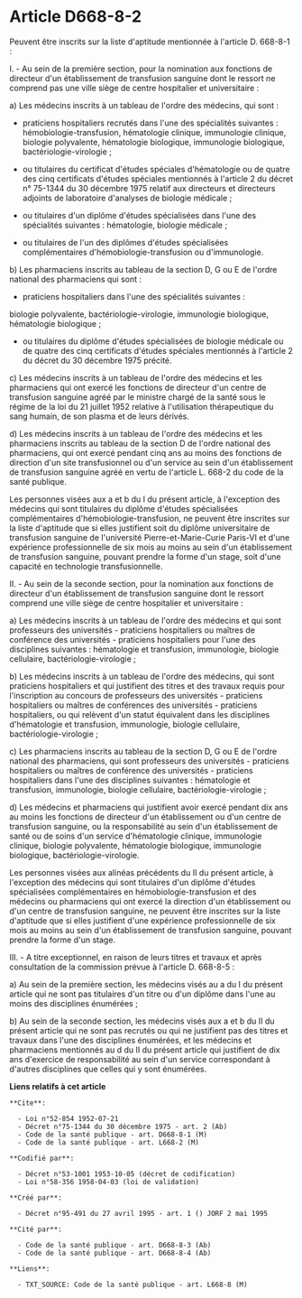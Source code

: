 # Article D668-8-2

Peuvent être inscrits sur la liste d'aptitude mentionnée à l'article D. 668-8-1 :

I. - Au sein de la première section, pour la nomination aux fonctions de directeur d'un établissement de transfusion sanguine
dont le ressort ne comprend pas une ville siège de centre hospitalier et universitaire :

a) Les médecins inscrits à un tableau de l'ordre des médecins, qui sont :

- praticiens hospitaliers recrutés dans l'une des spécialités suivantes : hémobiologie-transfusion, hématologie clinique,
immunologie clinique, biologie polyvalente, hématologie biologique, immunologie biologique, bactériologie-virologie ;

- ou titulaires du certificat d'études spéciales d'hématologie ou de quatre des cinq certificats d'études spéciales
mentionnés à l'article 2 du décret n° 75-1344 du 30 décembre 1975 relatif aux directeurs et directeurs adjoints de
laboratoire d'analyses de biologie médicale ;

- ou titulaires d'un diplôme d'études spécialisées dans l'une des spécialités suivantes : hématologie, biologie médicale ;

- ou titulaires de l'un des diplômes d'études spécialisées complémentaires d'hémobiologie-transfusion ou d'immunologie.

b) Les pharmaciens inscrits au tableau de la section D, G ou E de l'ordre national des pharmaciens qui sont :

- praticiens hospitaliers dans l'une des spécialités suivantes :

biologie polyvalente, bactériologie-virologie, immunologie biologique, hématologie biologique ;

- ou titulaires du diplôme d'études spécialisées de biologie médicale ou de quatre des cinq certificats d'études spéciales
mentionnés à l'article 2 du décret du 30 décembre 1975 précité.

c) Les médecins inscrits à un tableau de l'ordre des médecins et les pharmaciens qui ont exercé les fonctions de directeur
d'un centre de transfusion sanguine agréé par le ministre chargé de la santé sous le régime de la loi du 21 juillet 1952
relative à l'utilisation thérapeutique du sang humain, de son plasma et de leurs dérivés.

d) Les médecins inscrits à un tableau de l'ordre des médecins et les pharmaciens inscrits au tableau de la section D de
l'ordre national des pharmaciens, qui ont exercé pendant cinq ans au moins des fonctions de direction d'un site
transfusionnel ou d'un service au sein d'un établissement de transfusion sanguine agréé en vertu de l'article L. 668-2 du
code de la santé publique.

Les personnes visées aux a et b du I du présent article, à l'exception des médecins qui sont titulaires du diplôme d'études
spécialisées complémentaires d'hémobiologie-transfusion, ne peuvent être inscrites sur la liste d'aptitude que si elles
justifient soit du diplôme universitaire de transfusion sanguine de l'université Pierre-et-Marie-Curie Paris-VI et d'une
expérience professionnelle de six mois au moins au sein d'un établissement de transfusion sanguine, pouvant prendre la forme
d'un stage, soit d'une capacité en technologie transfusionnelle.

II. - Au sein de la seconde section, pour la nomination aux fonctions de directeur d'un établissement de transfusion sanguine
dont le ressort comprend une ville siège de centre hospitalier et universitaire :

a) Les médecins inscrits à un tableau de l'ordre des médecins et qui sont professeurs des universités - praticiens
hospitaliers ou maîtres de conférence des universités - praticiens hospitaliers pour l'une des disciplines suivantes :
hématologie et transfusion, immunologie, biologie cellulaire, bactériologie-virologie ;

b) Les médecins inscrits à un tableau de l'ordre des médecins, qui sont praticiens hospitaliers et qui justifient des titres
et des travaux requis pour l'inscription au concours de professeurs des universités - praticiens hospitaliers ou maîtres de
conférences des universités - praticiens hospitaliers, ou qui relèvent d'un statut équivalent dans les disciplines
d'hématologie et transfusion, immunologie, biologie cellulaire, bactériologie-virologie ;

c) Les pharmaciens inscrits au tableau de la section D, G ou E de l'ordre national des pharmaciens, qui sont professeurs des
universités - praticiens hospitaliers ou maîtres de conférence des universités - praticiens hospitaliers dans l'une des
disciplines suivantes : hématologie et transfusion, immunologie, biologie cellulaire, bactériologie-virologie ;

d) Les médecins et pharmaciens qui justifient avoir exercé pendant dix ans au moins les fonctions de directeur d'un
établissement ou d'un centre de transfusion sanguine, ou la responsabilité au sein d'un établissement de santé ou de soins
d'un service d'hématologie clinique, immunologie clinique, biologie polyvalente, hématologie biologique, immunologie
biologique, bactériologie-virologie.

Les personnes visées aux alinéas précédents du II du présent article, à l'exception des médecins qui sont titulaires d'un
diplôme d'études spécialisées complémentaires en hémobiologie-transfusion et des médecins ou pharmaciens qui ont exercé la
direction d'un établissement ou d'un centre de transfusion sanguine, ne peuvent être inscrites sur la liste d'aptitude que si
elles justifient d'une expérience professionnelle de six mois au moins au sein d'un établissement de transfusion sanguine,
pouvant prendre la forme d'un stage.

III. - A titre exceptionnel, en raison de leurs titres et travaux et après consultation de la commission prévue à l'article
D. 668-8-5 :

a) Au sein de la première section, les médecins visés au a du I du présent article qui ne sont pas titulaires d'un titre ou
d'un diplôme dans l'une au moins des disciplines énumérées ;

b) Au sein de la seconde section, les médecins visés aux a et b du II du présent article qui ne sont pas recrutés ou qui ne
justifient pas des titres et travaux dans l'une des disciplines énumérées, et les médecins et pharmaciens mentionnés au d du
II du présent article qui justifient de dix ans d'exercice de responsabilité au sein d'un service correspondant à d'autres
disciplines que celles qui y sont énumérées.

**Liens relatifs à cet article**

	**Cite**:

	  - Loi n°52-854 1952-07-21
	  - Décret n°75-1344 du 30 décembre 1975 - art. 2 (Ab)
	  - Code de la santé publique - art. D668-8-1 (M)
	  - Code de la santé publique - art. L668-2 (M)

	**Codifié par**:

	  - Décret n°53-1001 1953-10-05 (décret de codification)
	  - Loi n°58-356 1958-04-03 (loi de validation)

	**Créé par**:

	  - Décret n°95-491 du 27 avril 1995 - art. 1 () JORF 2 mai 1995

	**Cité par**:

	  - Code de la santé publique - art. D668-8-3 (Ab)
	  - Code de la santé publique - art. D668-8-4 (Ab)

	**Liens**:

	  - TXT_SOURCE: Code de la santé publique - art. L668-8 (M)
